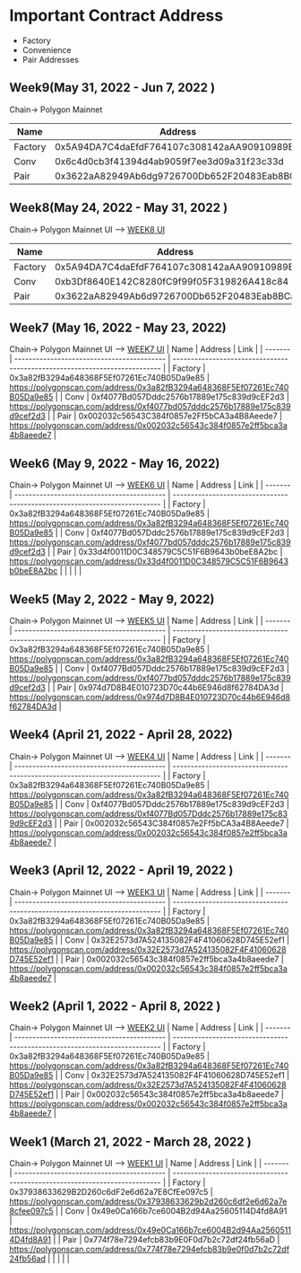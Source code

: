 # Important Contract Address

- Factory
- Convenience
- Pair Addresses

## Week9(May 31, 2022 - Jun 7, 2022 )

Chain→ Polygon Mainnet

| Name    | Address                                     | Link                                                                       |
| ------- | ------------------------------------------- | -------------------------------------------------------------------------- |
| Factory | 0x5A94DA7C4daEfdF764107c308142aAA90910989B  | https://polygonscan.com/address/0x5A94DA7C4daEfdF764107c308142aAA90910989B |
| Conv    | 0x6c4d0cb3f41394d4ab9059f7ee3d09a31f23c33d  | https://polygonscan.com/address/0x6c4d0cb3f41394d4ab9059f7ee3d09a31f23c33d |
| Pair    | 0x3622aA82949Ab6dg9726700Db652F20483Eab8BCa | https://polygonscan.com/address/0x3622aA82949Ab6d9726700Db652F20483Eab8BCa |

## Week8(May 24, 2022 - May 31, 2022 )

Chain→ Polygon Mainnet
UI —> [WEEK8 UI](https://week-8--timeswap-default.netlify.app/)

| Name    | Address                                    | Link                                                                       |
| ------- | ------------------------------------------ | -------------------------------------------------------------------------- |
| Factory | 0x5A94DA7C4daEfdF764107c308142aAA90910989B | https://polygonscan.com/address/0x5A94DA7C4daEfdF764107c308142aAA90910989B |
| Conv    | 0xb3Df8640E142C8280fC9f99f05F319826A418c84 | https://polygonscan.com/address/0xb3Df8640E142C8280fC9f99f05F319826A418c84 |
| Pair    | 0x3622aA82949Ab6d9726700Db652F20483Eab8BCa | https://polygonscan.com/address/0x3622aA82949Ab6d9726700Db652F20483Eab8BCa |

## Week7 (May 16, 2022 - May 23, 2022)

Chain→ Polygon Mainnet
UI —> [WEEK7 UI](https://week-4-7--timeswap-default.netlify.app)
| Name | Address | Link |
| ------- | ------------------------------------------ | -------------------------------------------------------------------------- |
| Factory | 0x3a82fB3294a648368F5Ef07261Ec740B05Da9e85 | https://polygonscan.com/address/0x3a82fB3294a648368F5Ef07261Ec740B05Da9e85 |
| Conv | 0xf4077Bd057Dddc2576b17889e175c839d9cEF2d3 | https://polygonscan.com/address/0xf4077bd057dddc2576b17889e175c839d9cef2d3 |
| Pair | 0x002032c56543C384f0857e2Ff5bCA3a4B8Aeede7 | https://polygonscan.com/address/0x002032c56543c384f0857e2ff5bca3a4b8aeede7 |

## Week6 (May 9, 2022 - May 16, 2022)

Chain→ Polygon Mainnet
UI —> [WEEK6 UI](https://week-4-7--timeswap-default.netlify.app)
| Name | Address | Link |
| ------- | ------------------------------------------ | -------------------------------------------------------------------------- |
| Factory | 0x3a82fB3294a648368F5Ef07261Ec740B05Da9e85 | https://polygonscan.com/address/0x3a82fB3294a648368F5Ef07261Ec740B05Da9e85 |
| Conv | 0xf4077Bd057Dddc2576b17889e175c839d9cEF2d3 | https://polygonscan.com/address/0xf4077bd057dddc2576b17889e175c839d9cef2d3 |
| Pair | 0x33d4f0011D0C348579C5C51F6B9643b0beE8A2bc | https://polygonscan.com/address/0x33d4f0011D0C348579C5C51F6B9643b0beE8A2bc |
| | | |

## Week5 (May 2, 2022 - May 9, 2022)

Chain→ Polygon Mainnet
UI —> [WEEK5 UI](https://week-4-7--timeswap-default.netlify.app)
| Name | Address | Link |
| ------- | ------------------------------------------ | -------------------------------------------------------------------------- |
| Factory | 0x3a82fB3294a648368F5Ef07261Ec740B05Da9e85 | https://polygonscan.com/address/0x3a82fB3294a648368F5Ef07261Ec740B05Da9e85 |
| Conv | 0xf4077Bd057Dddc2576b17889e175c839d9cEF2d3 | https://polygonscan.com/address/0xf4077bd057dddc2576b17889e175c839d9cef2d3 |
| Pair | 0x974d7D8B4E010723D70c44b6E946d8f62784DA3d | https://polygonscan.com/address/0x974d7D8B4E010723D70c44b6E946d8f62784DA3d |

## Week4 (April 21, 2022 - April 28, 2022)

Chain→ Polygon Mainnet
UI —> [WEEK4 UI](https://week-4-7--timeswap-default.netlify.app)
| Name | Address | Link |
| ------- | ------------------------------------------ | -------------------------------------------------------------------------- |
| Factory | 0x3a82fB3294a648368F5Ef07261Ec740B05Da9e85 | https://polygonscan.com/address/0x3a82fB3294a648368F5Ef07261Ec740B05Da9e85 |
| Conv | 0xf4077Bd057Dddc2576b17889e175c839d9cEF2d3 | https://polygonscan.com/address/0xf4077Bd057Dddc2576b17889e175c839d9cEF2d3 |
| Pair | 0x002032c56543C384f0857e2Ff5bCA3a4B8Aeede7 | https://polygonscan.com/address/0x002032c56543c384f0857e2ff5bca3a4b8aeede7 |

## Week3 (April 12, 2022 - April 19, 2022 )

Chain→ Polygon Mainnet
UI —> [WEEK3 UI](https://weeks-2-3--timeswap-default.netlify.app/)
| Name | Address | Link |
| ------- | ------------------------------------------ | -------------------------------------------------------------------------- |
| Factory | 0x3a82fB3294a648368F5Ef07261Ec740B05Da9e85 | https://polygonscan.com/address/0x3a82fB3294a648368F5Ef07261Ec740B05Da9e85 |
| Conv | 0x32E2573d7A524135082F4F41060628D745E52ef1 | https://polygonscan.com/address/0x32E2573d7A524135082F4F41060628D745E52ef1 |
| Pair | 0x002032c56543c384f0857e2ff5bca3a4b8aeede7 | https://polygonscan.com/address/0x002032c56543c384f0857e2ff5bca3a4b8aeede7 |

## Week2 (April 1, 2022 - April 8, 2022 )

Chain→ Polygon Mainnet
UI —> [WEEK2 UI](https://weeks-2-3--timeswap-default.netlify.app/)
| Name | Address | Link |
| ------- | ------------------------------------------ | -------------------------------------------------------------------------- |
| Factory | 0x3a82fB3294a648368F5Ef07261Ec740B05Da9e85 | https://polygonscan.com/address/0x3a82fB3294a648368F5Ef07261Ec740B05Da9e85 |
| Conv | 0x32E2573d7A524135082F4F41060628D745E52ef1 | https://polygonscan.com/address/0x32E2573d7A524135082F4F41060628D745E52ef1 |
| Pair | 0x002032c56543c384f0857e2ff5bca3a4b8aeede7 | https://polygonscan.com/address/0x002032c56543c384f0857e2ff5bca3a4b8aeede7 |

## Week1 (March 21, 2022 - March 28, 2022 )

Chain→ Polygon Mainnet
UI —> [WEEK1 UI](https://week-1--timeswap-default.netlify.app/)
| Name | Address | Link |
| ------- | ------------------------------------------ | -------------------------------------------------------------------------- |
| Factory | 0x37938633629B2D260c6dF2e6d62a7E8CfEe097c5 | https://polygonscan.com/address/0x37938633629b2d260c6df2e6d62a7e8cfee097c5 |
| Conv | 0x49e0Ca166b7ce6004B2d94Aa25605114D4fd8A91 | https://polygonscan.com/address/0x49e0Ca166b7ce6004B2d94Aa25605114D4fd8A91 |
| Pair | 0x774f78e7294efcb83b9E0F0d7b2c72df24fb56aD | https://polygonscan.com/address/0x774f78e7294efcb83b9e0f0d7b2c72df24fb56ad |
| | | |
